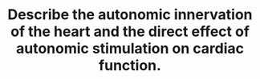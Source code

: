 ---
title: "Describe the autonomic innervation of the heart and the direct effect of autonomic stimulation on cardiac function."
entityType: SAQ
exam: PEX
college: ANZCA
year: 2005
sitting: B
question: 15
passRate: 43
EC_expectedDomains:
- "The answer should have included a definition of the autonomic nervous system and an indication of its function and then a discussion of each arm including source of outflow, path taken, pre-ganglionic fibres, ganglia, post-ganglionic fibres, transmitters, receptors, intracellular responses to receptor activation and a description of the end results of these activations."
EC_extraCredit:
- "Better answers alluded to the balance within the two arms, included laterality of stimulation and described the effects within different parts of the heart."
EC_errorsCommon:
- "Errors included the receptor types located within the heart and the intracellular response to activation. Answers not attracting marks by some candidates included: detailed description of myocardial oxygenation, reflex arcs, compensation associated with assuming an upright posture, point repetition, inadequately detailed diagrams"
---